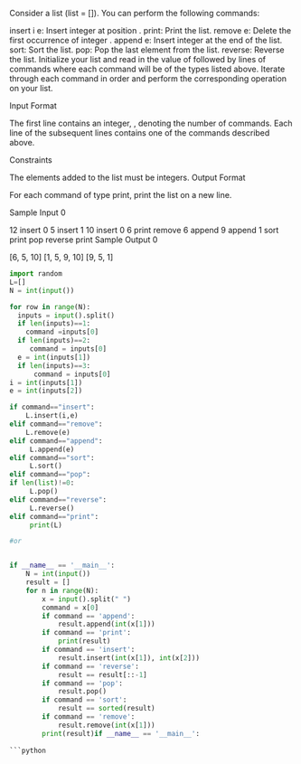 



Consider a list (list = []). You can perform the following commands:

insert i e: Insert integer  at position .
print: Print the list.
remove e: Delete the first occurrence of integer .
append e: Insert integer  at the end of the list.
sort: Sort the list.
pop: Pop the last element from the list.
reverse: Reverse the list.
Initialize your list and read in the value of  followed by  lines of commands where each command will be of the  types listed above. Iterate through each command in order and perform the corresponding operation on your list.

Input Format

The first line contains an integer, , denoting the number of commands.
Each line  of the  subsequent lines contains one of the commands described above.

Constraints

The elements added to the list must be integers.
Output Format

For each command of type print, print the list on a new line.

Sample Input 0

12
insert 0 5
insert 1 10
insert 0 6
print
remove 6
append 9
append 1
sort
print
pop
reverse
print
Sample Output 0

[6, 5, 10]
[1, 5, 9, 10]
[9, 5, 1]


```python
import random 
L=[] 
N = int(input())

for row in range(N): 
  inputs = input().split() 
  if len(inputs)==1: 
    command =inputs[0]
  if len(inputs)==2:
     command = inputs[0] 
  e = int(inputs[1]) 
  if len(inputs)==3: 
      command = inputs[0] 
i = int(inputs[1]) 
e = int(inputs[2])

if command=="insert":
    L.insert(i,e)
elif command=="remove":
    L.remove(e)
elif command=="append":
     L.append(e)
elif command=="sort":
     L.sort()
elif command=="pop":
if len(list)!=0:
     L.pop()
elif command=="reverse":
     L.reverse()
elif command=="print":
     print(L)

#or


if __name__ == '__main__':
    N = int(input())
    result = []
    for n in range(N):
        x = input().split(" ")
        command = x[0]
        if command == 'append':
            result.append(int(x[1]))
        if command == 'print':
            print(result)
        if command == 'insert':
            result.insert(int(x[1]), int(x[2]))
        if command == 'reverse':
            result == result[::-1]
        if command == 'pop':
            result.pop()
        if command == 'sort':
            result == sorted(result)
        if command == 'remove':
            result.remove(int(x[1]))
        print(result)if __name__ == '__main__':
    
```python


